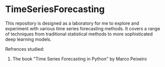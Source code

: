 # TimeSeriesForecasting

This repository is designed as a laboratory for me to explore and experiment with various time series forecasting methods. It covers a range of techniques from traditional statistical methods to more sophisticated deep learning models. 

Refrences studied:
1. The book "Time Series Forecasting in Python" by Marco Peixeiro